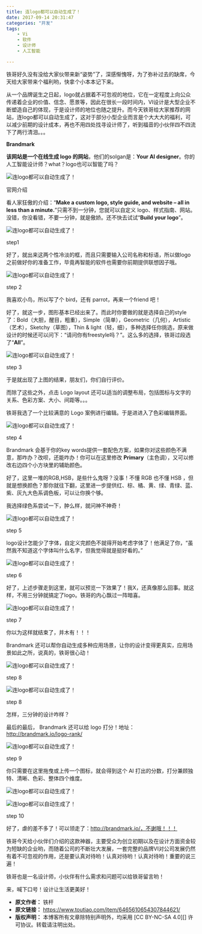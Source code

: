 ```yaml
---
title: 连logo都可以自动生成了！
date: 2017-09-14 20:31:47
categories: "开发"
tags:
	- Vi
	- 软件
	- 设计师
	- 人工智能

---
```


铁哥好久没有没给大家伙带来新“姿势”了，深感惭愧呀，为了弥补过去的缺席，今天给大家带来个福利哟，快拿个小本本记下来。

从一个品牌诞生之日起，logo就占据着不可忽视的地位，它在一定程度上向公众传递着企业的价值、信念、愿景等，因此在很长一段时间内，VI设计是大型企业不断塑造自己的体现，于是设计师的地位也随之提升。而今天铁哥给大家推荐的网站，连logo都可以自动生成了，这对于部分小型企业而言是个大大大的福利，可以减少前期的设计成本，再也不用四处找寻设计师了，听到福音的小伙伴四不四流下了两行清泪。。。

**Brandmark** 

**该网站是一个在线生成 logo 的网站**，他们的solgan是：**Your AI designer**。你的人工智能设计师？what？logo也可以智能了吗？

![连logo都可以自动生成了！][logo]

官网介绍

看人家狂傲的介绍：“**Make a custom logo, style guide, and website – all in less than a minute.**”只需不到一分钟，您就可以自定义 logo、样式指南、网站。没错，你没看错，不要一分钟，就是傲娇。还不快去试试“**Build your logo**”。

![连logo都可以自动生成了！][logo 1]

step1

好了，就出来这两个性冷淡的框，而且只需要输入公司名称和标语，所以做logo之前做好你的准备工作，毕竟再智能的软件也需要你前期提供联想因子哦。

![连logo都可以自动生成了！][logo 2]

step 2

我喜欢小鸟，所以写了个 bird，还有 parrot，再来一个friend 吧！

好了，就这一步，图形基本已经出来了。而此时你要做的就是选择自己的style了：Bold（大胆，醒目，粗重），Simple（简单），Geometric（几何），Artistic（艺术），Sketchy（草图），Thin & light（轻，细），多种选择任你挑选，原来做设计的时候还可以问下：“请问你有freestyle吗？”。这么多的选择，铁哥过段选了“**All**”。

![连logo都可以自动生成了！][logo 3]

step 3

于是就出现了上图的结果，朋友们，你们自行评价。

而除了这些之外，点击 Logo layout 还可以适当的调整布局，包括图标与文字的关系、色彩方案、大小、间距等。。。

铁哥我选了一个比较满意的 Logo 案例进行编辑。于是进进入了色彩编辑界面。

![连logo都可以自动生成了！][logo 4]

step 4

Brandmark 会基于你的key words提供一套配色方案，如果你对这些颜色不满意，那咋办？改呗，还能咋办！你可以在这里修改 **Primary**（主色调），又可以修改右边四个小方块里的辅助颜色。

好了，这里一堆的RGB,HSB，是些什么鬼呀？没事！不懂 RGB 也不懂 HSB ，但就是想换颜色？那你就往下翻，这里进一步提供红、棕、橘、黄、绿、青绿、蓝、紫、灰九大色系调色板，可以让你换个够。

我选择绿色系尝试一下，肿么样，就问神不神奇！

![连logo都可以自动生成了！][logo 5]

step 5

logo设计怎能少了字体，自定义完颜色不就得开始考虑字体了！他满足了你，“虽然我不知道这个字体叫什么名字，但我觉得就是挺好看的。”

![连logo都可以自动生成了！][logo 6]

step 6

好了，上述步骤走到这里，就可以预览一下效果了！我X，还真像那么回事。就这样，不用三分钟就搞定了logo。铁哥的内心飘过一阵暗喜。

![连logo都可以自动生成了！][logo 7]

step 7

你以为这样就结束了，并木有！！！

Brandmark 还可以帮你自动生成多种应用场景，让你的设计变得更真实，应用场景如此之所，说真的，铁哥很心动！

![连logo都可以自动生成了！][logo 8]

step 8

![连logo都可以自动生成了！][logo 9]

step 8

怎样，三分钟的设计咋样？  


最后的最后， Brandmark 还可以给 logo 打分！地址：http://brandmark.io/logo-rank/  


![连logo都可以自动生成了！][logo 10]

step 9

你只需要在这里拖曳或上传一个图标，就会得到这个 AI 打出的分数，打分兼顾独特、清晰、色彩、整体四个维度。

![连logo都可以自动生成了！][logo 11]

![连logo都可以自动生成了！][logo 12]

step 10

好了，虐的差不多了！可以领走了：http://brandmark.io/，不谢哦！！！

铁哥今天给小伙伴们介绍的这款神器，主要受众为创立初期以及在设计方面资金较为短缺的企业哟，而随着公司的不断壮大发展，一套完整的品牌VI对公司发展仍然有着不可忽视的作用，还是要认真对待哟！认真对待哟！认真对待哟！重要的说三遍！

铁哥也是一名设计师，小伙伴有什么需求和问题可以给铁哥留言哟！

来，喊下口号！设计让生活更美好！


[logo]: /pro/os/crawler/2IE6-7FMF-IIMI.jpg
[logo 1]: /pro/os/crawler/YU7Z-BV3A-MFVF.jpg
[logo 2]: /pro/os/crawler/YMFE-IVNA-VZQN.jpg
[logo 3]: /pro/os/crawler/AM7F-BJB3-Y2Q3.jpg
[logo 4]: /pro/os/crawler/AJVB-MUJZ-NRIY.jpg
[logo 5]: /pro/os/crawler/MMQU-FE36-ZQQZ.jpg
[logo 6]: /pro/os/crawler/ZMJA-EIJ6-VIZM.jpg
[logo 7]: /pro/os/crawler/2AM7-RYEN-YQAN.jpg
[logo 8]: /pro/os/crawler/QAAZ-FU67-3QIN.jpg
[logo 9]: /pro/os/crawler/732I-EIZU-NUJI.jpg
[logo 10]: /pro/os/crawler/ZFQQ-EQJZ-MEBQ.jpg
[logo 11]: /pro/os/crawler/2I36-BRBJ-RBVV.jpg
[logo 12]: /pro/os/crawler/MMR3-MRNR-MYBQ.jpg
 *  **原文作者：** 铁杆
 *  **原文链接：** https://www.toutiao.com/item/6465610654307844621/
 *  **版权声明：** 本博客所有文章除特别声明外，均采用 [CC BY-NC-SA 4.0][] 许可协议。转载请注明出处。